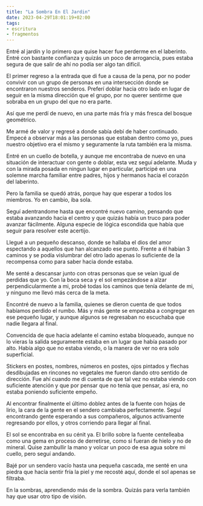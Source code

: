 ```yaml
---
title: "La Sombra En El Jardin"
date: 2023-04-29T18:01:19+02:00
tags:
- escritura
- fragmentos
---
```


Entré al jardín y lo primero que quise hacer fue perderme en el laberinto. Entré con bastante confianza y quizás un poco de arrogancia, pues estaba segura de que salir de ahí no podía ser algo tan difícil.

El primer regreso a la entrada que di fue a causa de la pena, por no poder convivir con un grupo de personas en una intersección donde se encontraron nuestros senderos. Preferí doblar hacia otro lado en lugar de seguir en la misma dirección que el grupo, por no querer sentirme que sobraba en un grupo del que no era parte.

Así que me perdí de nuevo, en una parte más fría y más fresca del bosque geométrico. 

Me armé de valor y regresé a donde sabía debí de haber continuado. Empecé a observar más a las personas que estaban dentro como yo, pues nuestro objetivo era el mismo y seguramente la ruta también era la misma. 

Entré en un cuello de botella, y aunque me encontraba de nuevo en una situación de interactuar con gente o doblar, esta vez seguí adelante. Muda y con la mirada posada en ningun lugar en particular, participé en una solemne marcha familiar entre padres, hijos y hermanos hacia el corazón del laberinto.

Pero la familia se quedó atrás, porque hay que esperar a todos los miembros. Yo en cambio, iba sola.

Seguí adentrandome hasta que encontré nuevo camino, pensando que estaba avanzando hacia el centro y que quizás había un truco para poder avanzar fácilmente. Alguna especie de lógica escondida que había que seguir para resolver este acertijo.

Llegué a un pequeño descanso, donde se hallaba el dios del amor espectando a aquellos que han alcanzado ese punto. Frente a él habían 3 caminos y se podía vislumbrar del otro lado apenas lo suficiente de la recompensa como para saber hacia donde estaba.

Me senté a descansar junto con otras personas que se veían igual de perdidas que yo. Con la boca seca y el sol empezándose a alzar perpendicularmente a mi, probé todas los caminos que tenía delante de mi, y ninguno me llevó más cerca de la meta.

Encontré de nuevo a la familia, quienes se dieron cuenta de que todos habíamos perdido el rumbo. Más y más gente se empezaba a congregar en ese pequeño lugar, y aunque algunos se regresaban no escuchaba que nadie llegara al final.

Convencida de que hacia adelante el camino estaba bloqueado, aunque no lo vieras la salida seguramente estaba en un lugar que había pasado por alto. Había algo que no estaba viendo, o la manera de ver no era solo superficial.

Stickers en postes, nombres, números en postes, ojos pintados y flechas desdibujadas en rincones no vegetales me fueron dando otro sentido de dirección. Fue ahí cuando me di cuenta de que tal vez no estaba viendo con suficiente atención y que por pensar que no tenía que pensar, así era, no estaba poniendo suficiente empeño.

Al encontrar finalmente el último doblez antes de la fuente con hojas de lirio, la cara de la gente en el sendero cambiaba perfectamente. Seguí encontrando gente esperando a sus compañeros, algunos activamente regresando por ellos, y otros corriendo para llegar al final.

El sol se encontraba en su cénit ya. El brillo sobre la fuente centelleaba como una gema en proceso de derretirse, como si fueran de hielo y no de mineral. Quise zambullir la mano y volcar un poco de esa agua sobre mi cuello, pero seguí andando.

Bajé por un sendero vacío hasta una pequeña cascada, me senté en una piedra que hacía sentir fría la piel y me recosté aquí, donde el sol apenas se filtraba.

En la sombras, aprendiendo más de la sombra. Quizás para verla también hay que usar otro tipo de visión.